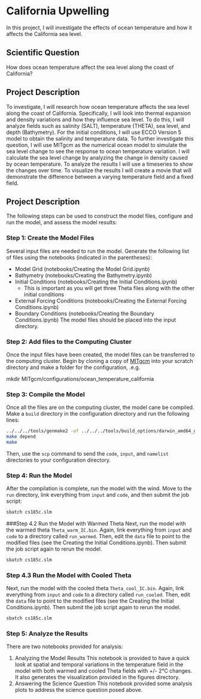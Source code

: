 # California Upwelling

In this project, I will investigate the effects of ocean temperature and how it affects the California sea level. 

## Scientific Question

How does ocean temperature affect the sea level along the coast of California?

## Project Description

To investigate, I will research how ocean temperature affects the sea level along the coast of California. Specifically, I will look into thermal expansion and density variations and how they influence sea level. To do this, I will analyze fields such as salinity (SALT), temperature (THETA), sea level, and depth (Bathymetry). For the initial conditions, I will use ECCO Version 5 model to obtain the salinity and temperature data. To further investigate this question, I will use MITgcm as the numerical ocean model to simulate the sea level change to see the response to ocean temperature variation. I will calculate the sea level change by analyzing the change in density caused by ocean temperature. To analyze the results I will use a timeseries to show the changes over time. To visualize the results I will create a movie that will demonstrate the difference between a varying temperature field and a fixed field.

## Project Description
The following steps can be used to construct the model files, configure and run the model, and assess the model results:

### Step 1: Create the Model Files
Several input files are needed to run the model. Generate the following list of files using the notebooks (indicated in the parentheses):

* Model Grid (notebooks/Creating the Model Grid.ipynb)
* Bathymetry (notebooks/Creating the Bathymetry.ipynb)
* Initial Conditions (notebooks/Creating the Initial Conditions.ipynb)
    * This is important as you will get three Theta files along with the other initial conditions
* External Forcing Conditions (notebooks/Creating the External Forcing Conditions.ipynb)
* Boundary Conditions (notebooks/Creating the Boundary Conditions.ipynb) The model files should be placed into the input 
  directory.

### Step 2: Add files to the Computing Cluster
Once the input files have been created, the model files can be transferred to the computing cluster. Begin by cloning a copy of [MITgcm](https://github.com/MITgcm/MITgcm) into your scratch directory and make a folder for the configuration, .e.g.

mkdir MITgcm/configurations/ocean_temperature_california

### Step 3: Compile the Model
Once all the files are on the computing cluster, the model cane be compiled. Make a ```build``` directory in the configuration directory and run the following lines:

```bash
../../../tools/genmake2 -of ../../../tools/build_options/darwin_amd64_gfortran -mods ../code -mpi
make depend
make
```
Then, use the ```scp``` command to send the ```code```, ```input```, and ```namelist``` directories to your configuration directory.
### Step 4: Run the Model 
After the compilation is complete, run the model with the wind. Move to the ```run``` directory, link everything from ```input``` and ```code```, and then submit the job script:

```bash
sbatch cs185c.slm
```

###Step 4.2 Run the Model with Warmed Theta
Next, run the model with the warmed theta ```Theta_warm_IC.bin```. Again, link everything from ```input``` and ```code``` to a directory called ```run_warmed```. Then, edit the ```data``` file to point to the modified files (see the Creating the Initial Conditions.ipynb). Then submit the job script again to rerun the model.

```bash
sbatch cs185c.slm
```

### Step 4.3 Run the Model with Cooled Theta
Next, run the model with the cooled theta ```Theta_cool_IC.bin```. Again, link everything from ```input``` and ```code``` to a directory called ```run_cooled```. Then, edit the ```data``` file to point to the modified files (see the Creating the Initial Conditions.ipynb). Then submit the job script again to rerun the model.

```bash
sbatch cs185c.slm
```

### Step 5: Analyze the Results
There are two notebooks provided for analysis:
   1. Analyzing the Model Results
      This notebook is provided to have a quick look at spatial and temporal variations in the temperature field in the model with both warmed 
      and cooled Theta fields with +/- 2°C changes. It also generates the visualization provided in the figures directory.
   2. Answering the Science Question
      This notebook provided some analysis plots to address the science question posed above.  
